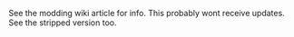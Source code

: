 See the modding wiki article for info.
This probably wont receive updates.
See the stripped version too.
